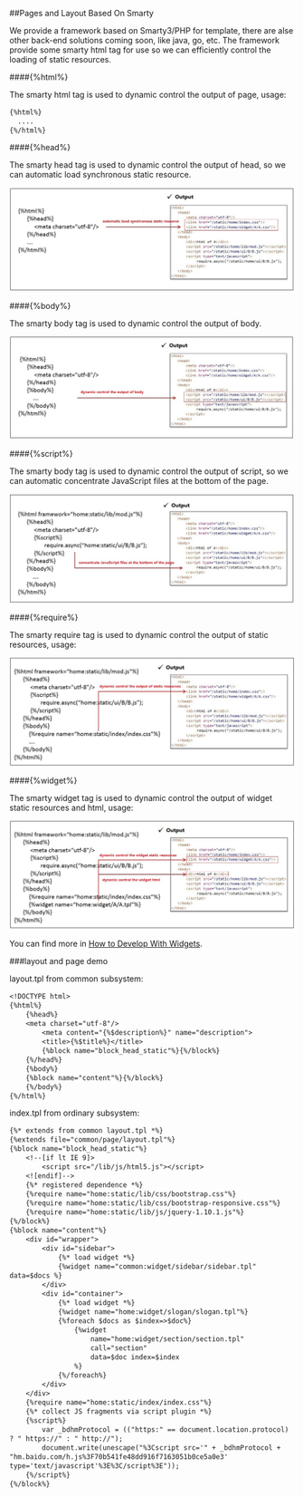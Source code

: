 ##Pages and Layout Based On Smarty

We provide a framework based on Smarty3/PHP for template, there are alse other back-end solutions coming soon, like java, go, etc. The framework provide some smarty html tag for use so we can efficiently control the loading of static resources. 

####{%html%}

The smarty html tag is used to dynamic control the output of page, usage:

```
{%html%}
  ....
{%/html%}

```

####{%head%}

The smarty head tag is used to dynamic control the output of head, so we can automatic load synchronous static resource.

![head](./images/head.jpg)

####{%body%}

The smarty body tag is used to dynamic control the output of body.

![body](./images/body.jpg)

####{%script%}

The smarty body tag is used to dynamic control the output of script,  so we can automatic concentrate JavaScript files at the bottom of the page.

![script](./images/script.jpg)

####{%require%}

The smarty require tag is used to dynamic control the output of static resources, usage:

![require](./images/require.jpg)

####{%widget%}

The smarty widget tag is used to dynamic control the output of widget static resources and html, usage:

![widget](./images/widget.jpg)

You can find more in [How to Develop With Widgets](./doc/widget.md).

###layout and page demo

layout.tpl from common subsystem:

```
<!DOCTYPE html>
{%html%}
    {%head%}
    <meta charset="utf-8"/>
        <meta content="{%$description%}" name="description">
        <title>{%$title%}</title>
        {%block name="block_head_static"%}{%/block%}
    {%/head%}
    {%body%}
    {%block name="content"%}{%/block%}
    {%/body%}
{%/html%}
```

index.tpl from ordinary subsystem:

```
{%* extends from common layout.tpl *%}
{%extends file="common/page/layout.tpl"%}
{%block name="block_head_static"%}
    <!--[if lt IE 9]>
        <script src="/lib/js/html5.js"></script>
    <![endif]-->
    {%* registered dependence *%}
    {%require name="home:static/lib/css/bootstrap.css"%}
    {%require name="home:static/lib/css/bootstrap-responsive.css"%}
    {%require name="home:static/lib/js/jquery-1.10.1.js"%}
{%/block%}
{%block name="content"%}
    <div id="wrapper">
        <div id="sidebar">
            {%* load widget *%}
            {%widget name="common:widget/sidebar/sidebar.tpl" data=$docs %}
        </div>
        <div id="container">
        	{%* load widget *%}
            {%widget name="home:widget/slogan/slogan.tpl"%}
            {%foreach $docs as $index=>$doc%}
                {%widget
                    name="home:widget/section/section.tpl"
                    call="section"
                    data=$doc index=$index
                %}
            {%/foreach%}
        </div>
    </div>
    {%require name="home:static/index/index.css"%}
    {%* collect JS fragments via script plugin *%}
    {%script%}
    	var _bdhmProtocol = (("https:" == document.location.protocol) ? " https://" : " http://");
		document.write(unescape("%3Cscript src='" + _bdhmProtocol + "hm.baidu.com/h.js%3F70b541fe48dd916f7163051b0ce5a0e3' type='text/javascript'%3E%3C/script%3E"));
	{%/script%}
{%/block%}
```